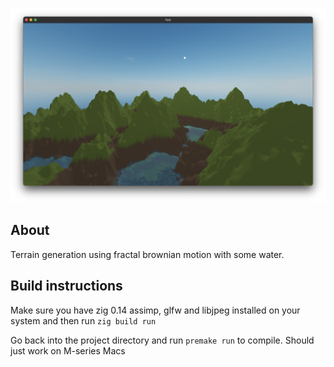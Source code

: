 ![alt text](https://github.com/Hassan-Ibrahim-1/terrain/blob/master/demo-image/demo.png)

## About
Terrain generation using fractal brownian motion with some water.

## Build instructions
Make sure you have zig 0.14 assimp, glfw and libjpeg installed on your system
and then run
`zig build run`

Go back into the project directory and run `premake run` to compile. Should just work on M-series Macs
